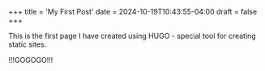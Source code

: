 +++
title = 'My First Post'
date = 2024-10-19T10:43:55-04:00
draft = false
+++

This is the first page I have created using HUGO - special tool for creating static sites.


!!!GOGOGO!!!
